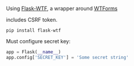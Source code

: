 
Using [Flask-WTF](http://pythonhosted.org/Flask-WTF/), a wrapper around [WTForms](http://wtforms.simplecodes.com/)

includes CSRF token.

`pip install flask-wtf`

Must configure secret key:
```python
app = Flask(__name__)
app.config['SECRET_KEY'] = 'Some secret string'
```


